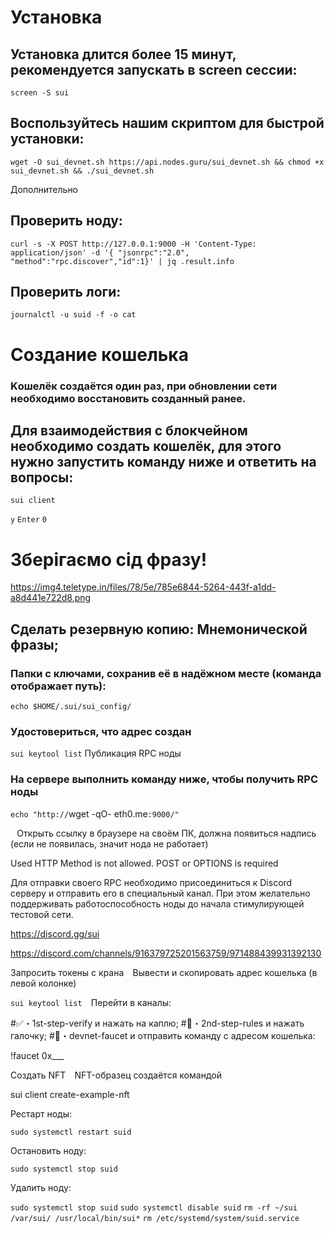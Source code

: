 # Установка

## Установка длится более 15 минут, рекомендуется запускать в screen сессии:

`screen -S sui`

## Воспользуйтесь нашим скриптом для быстрой установки:

`wget -O sui_devnet.sh https://api.nodes.guru/sui_devnet.sh && chmod +x sui_devnet.sh && ./sui_devnet.sh`

Дополнительно

## Проверить ноду:

`curl -s -X POST http://127.0.0.1:9000 -H 'Content-Type: application/json' -d '{ "jsonrpc":"2.0", "method":"rpc.discover","id":1}' | jq .result.info`

## Проверить логи:

`journalctl -u suid -f -o cat`

# Создание кошелька

### Kошелёк создаётся один раз, при обновлении сети необходимо восстановить созданный ранее.

## Для взаимодействия с блокчейном необходимо создать кошелёк, для этого нужно запустить команду ниже и ответить на вопросы:

`sui client`

`y`
`Enter`
`0`

# Зберігаємо сід фразу!

https://img4.teletype.in/files/78/5e/785e6844-5264-443f-a1dd-a8d441e722d8.png


## Сделать резервную копию: Мнемонической фразы;

### Папки с ключами, сохранив её в надёжном месте (команда отображает путь):
`echo $HOME/.sui/sui_config/`

### Удостовериться, что адрес создан

`sui keytool list`
Публикация RPC ноды

### На сервере выполнить команду ниже, чтобы получить RPC ноды

`echo "http://`wget -qO- eth0.me`:9000/"`

⠀Открыть ссылку в браузере на своём ПК, должна появиться надпись (если не появилась, значит нода не работает)

Used HTTP Method is not allowed. POST or OPTIONS is required

Для отправки своего RPC необходимо присоединиться к Discord серверу и отправить его в специальный канал. При этом желательно поддерживать работоспособность ноды до начала стимулирующей тестовой сети.

https://discord.gg/sui

https://discord.com/channels/916379725201563759/971488439931392130

Запросить токены с крана
⠀Вывести и скопировать адрес кошелька (в левой колонке)

`sui keytool list`
⠀Перейти в каналы:

#✅・1st-step-verify и нажать на каплю;
#📕・2nd-step-rules и нажать галочку;
#🚰・devnet-faucet и отправить команду с адресом кошелька:

!faucet 0x___

Создать NFT
⠀NFT-образец создаётся командой

sui client create-example-nft

Рестарт ноды:

`sudo systemctl restart suid`

Остановить ноду:

`sudo systemctl stop suid`

Удалить ноду:

`sudo systemctl stop suid`
`sudo systemctl disable suid`
`rm -rf ~/sui /var/sui/ /usr/local/bin/sui*`
`rm /etc/systemd/system/suid.service`
